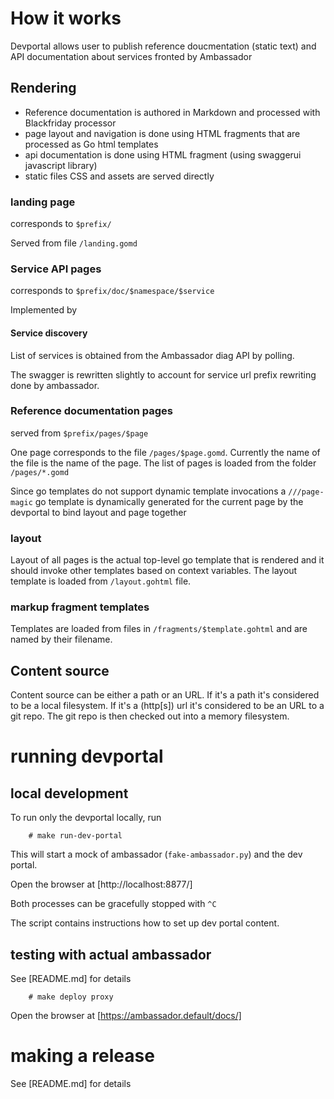 # How it works

Devportal allows user to publish reference doucmentation (static text) and API
documentation about services fronted by Ambassador

## Rendering

- Reference documentation is authored in Markdown and processed with Blackfriday
  processor
- page layout and navigation is done using HTML fragments that are processed as
  Go html templates
- api documentation is done using HTML fragment (using swaggerui javascript
  library)
- static files CSS and assets are served directly

### landing page

corresponds to `$prefix/`

Served from file `/landing.gomd`

### Service API pages

corresponds to `$prefix/doc/$namespace/$service`

Implemented by 

#### Service discovery

List of services is obtained from the Ambassador diag API by polling.

The swagger is rewritten slightly to account for service url prefix rewriting
done by ambassador.

### Reference documentation pages

served from `$prefix/pages/$page`

One page corresponds to the file `/pages/$page.gomd`. Currently the name of the
file is the name of the page. The list of pages is loaded from the folder
`/pages/*.gomd`

Since go templates do not support dynamic template invocations a `///page-magic`
go template is dynamically generated for the current page by the devportal to
bind layout and page together

### layout

Layout of all pages is the actual top-level go template that is rendered and it
should invoke other templates based on context variables. The layout template is
loaded from `/layout.gohtml` file.

### markup fragment templates

Templates are loaded from files in `/fragments/$template.gohtml` and are named
by their filename.

## Content source

Content source can be either a path or an URL. If it's a path it's considered to
be a local filesystem. If it's a (http[s]) url it's considered to be an URL to a
git repo. The git repo is then checked out into a memory filesystem.

# running devportal

## local development

To run only the devportal locally, run 

        # make run-dev-portal
        
This will start a mock of ambassador (`fake-ambassador.py`) and the dev portal.

Open the browser at [http://localhost:8877/]

Both processes can be gracefully stopped with `^C`

The script contains instructions how to set up dev portal content.

## testing with actual ambassador

See [README.md] for details

        # make deploy proxy
        
Open the browser at [https://ambassador.default/docs/]

# making a release

See [README.md] for details
